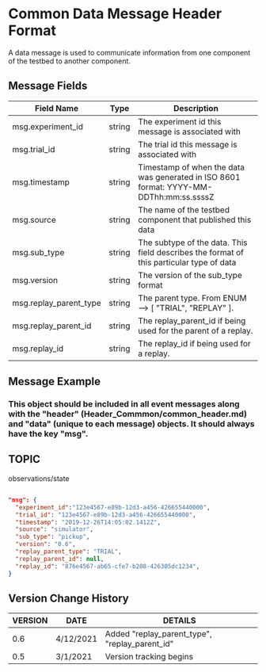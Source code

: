 # Common Data Message Header Format
A data message is used to communicate information from one component of the testbed to another component.  
## Message Fields

| Field Name | Type | Description
| --- | --- | --- |
| msg.experiment_id | string | The experiment id this message is associated with
| msg.trial_id | string | The trial id this message is associated with
| msg.timestamp | string | Timestamp of when the data was generated in ISO 8601 format: YYYY-MM-DDThh:mm:ss.ssssZ
| msg.source | string | The name of the testbed component that published this data
| msg.sub_type | string | The subtype of the data.  This field describes the format of this particular type of data
| msg.version | string | The version of the sub_type format
| msg.replay_parent_type | string | The parent type. From ENUM --> [ "TRIAL", "REPLAY" ].
| msg.replay_parent_id | string | The replay_parent_id if being used for the parent of a replay.
| msg.replay_id | string | The replay_id if being used for a replay.

## Message Example

### This object should be included in all event messages along with the "header" (Header_Commmon/common_header.md) and "data" (unique to each message) objects. It should always have the key "msg".

## TOPIC

observations/state


```json

"msg": {
  "experiment_id":"123e4567-e89b-12d3-a456-426655440000",
  "trial_id": "123e4567-e89b-12d3-a456-426655440000",
  "timestamp": "2019-12-26T14:05:02.1412Z",
  "source": "simulator",
  "sub_type": "pickup",
  "version": "0.6",
  "replay_parent_type": "TRIAL",
  "replay_parent_id": null,  
  "replay_id": "876e4567-ab65-cfe7-b208-426305dc1234",
}

```
## Version Change History
VERSION | DATE | DETAILS
| --- | --- | --- | 
| 0.6 | 4/12/2021 | Added "replay_parent_type", "replay_parent_id" | 
| 0.5 | 3/1/2021 | Version tracking begins 